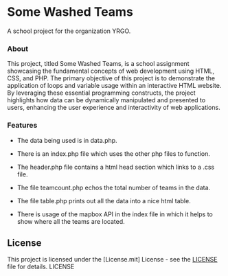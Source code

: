 # Some Washed Teams

A school project for the organization YRGO.

### About
This project, titled Some Washed Teams, is a school assignment showcasing the fundamental concepts of web development using HTML, CSS, and PHP. The primary objective of this project is to demonstrate the     application of loops and variable usage within an interactive HTML website. By leveraging these essential programming constructs, the project highlights how data can be dynamically manipulated and       presented to users, enhancing the user experience and interactivity of web applications.

### Features
  
- The data being used is in data.php.
  
- There is an index.php file which uses the other php files to function.

- The header.php file contains a html head section which links to a .css file.

- The file teamcount.php echos the total number of teams in the data.

- The file table.php prints out all the data into a nice html table.

- There is usage of the mapbox API in the index file in which it helps to show where all the teams are located.

## License

This project is licensed under the [License.mit] License - see the [LICENSE](LICENSE) file for details. LICENSE
